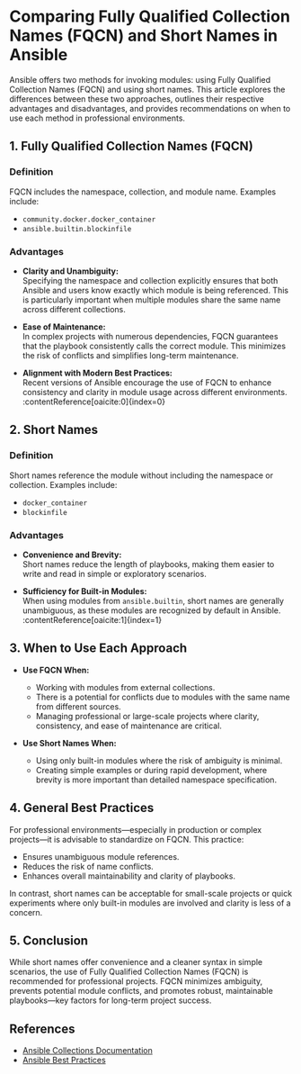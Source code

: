 # Comparing Fully Qualified Collection Names (FQCN) and Short Names in Ansible

Ansible offers two methods for invoking modules: using Fully Qualified Collection Names (FQCN) and using short names. This article explores the differences between these two approaches, outlines their respective advantages and disadvantages, and provides recommendations on when to use each method in professional environments.

## 1. Fully Qualified Collection Names (FQCN)

### Definition
FQCN includes the namespace, collection, and module name. Examples include:
- `community.docker.docker_container`
- `ansible.builtin.blockinfile`

### Advantages
- **Clarity and Unambiguity:**  
  Specifying the namespace and collection explicitly ensures that both Ansible and users know exactly which module is being referenced. This is particularly important when multiple modules share the same name across different collections.

- **Ease of Maintenance:**  
  In complex projects with numerous dependencies, FQCN guarantees that the playbook consistently calls the correct module. This minimizes the risk of conflicts and simplifies long-term maintenance.

- **Alignment with Modern Best Practices:**  
  Recent versions of Ansible encourage the use of FQCN to enhance consistency and clarity in module usage across different environments.  
  :contentReference[oaicite:0]{index=0}

## 2. Short Names

### Definition
Short names reference the module without including the namespace or collection. Examples include:
- `docker_container`
- `blockinfile`

### Advantages
- **Convenience and Brevity:**  
  Short names reduce the length of playbooks, making them easier to write and read in simple or exploratory scenarios.

- **Sufficiency for Built-in Modules:**  
  When using modules from `ansible.builtin`, short names are generally unambiguous, as these modules are recognized by default in Ansible.  
  :contentReference[oaicite:1]{index=1}

## 3. When to Use Each Approach

- **Use FQCN When:**
    - Working with modules from external collections.
    - There is a potential for conflicts due to modules with the same name from different sources.
    - Managing professional or large-scale projects where clarity, consistency, and ease of maintenance are critical.

- **Use Short Names When:**
    - Using only built-in modules where the risk of ambiguity is minimal.
    - Creating simple examples or during rapid development, where brevity is more important than detailed namespace specification.

## 4. General Best Practices

For professional environments—especially in production or complex projects—it is advisable to standardize on FQCN. This practice:
- Ensures unambiguous module references.
- Reduces the risk of name conflicts.
- Enhances overall maintainability and clarity of playbooks.

In contrast, short names can be acceptable for small-scale projects or quick experiments where only built-in modules are involved and clarity is less of a concern.

## 5. Conclusion

While short names offer convenience and a cleaner syntax in simple scenarios, the use of Fully Qualified Collection Names (FQCN) is recommended for professional projects. FQCN minimizes ambiguity, prevents potential module conflicts, and promotes robust, maintainable playbooks—key factors for long-term project success.

## References

- [Ansible Collections Documentation](https://docs.ansible.com/ansible/latest/reference_appendices/collections.html)
- [Ansible Best Practices](https://docs.ansible.com/ansible/latest/user_guide/playbooks_best_practices.html)
